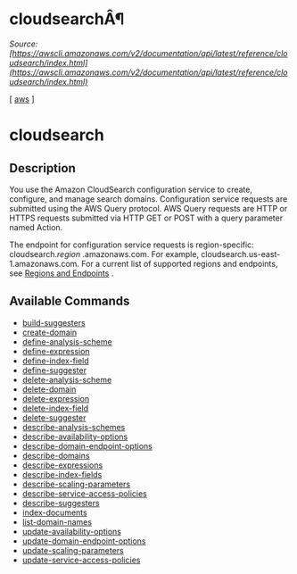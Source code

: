 # cloudsearchÂ¶

*Source: [https://awscli.amazonaws.com/v2/documentation/api/latest/reference/cloudsearch/index.html](https://awscli.amazonaws.com/v2/documentation/api/latest/reference/cloudsearch/index.html)*

[ [aws](https://awscli.amazonaws.com/v2/documentation/api/latest/reference/index.html#cli-aws) ]

# cloudsearch

## Description

You use the Amazon CloudSearch configuration service to create, configure, and manage search domains. Configuration service requests are submitted using the AWS Query protocol. AWS Query requests are HTTP or HTTPS requests submitted via HTTP GET or POST with a query parameter named Action.

The endpoint for configuration service requests is region-specific: cloudsearch.*region* .amazonaws.com. For example, cloudsearch.us-east-1.amazonaws.com. For a current list of supported regions and endpoints, see [Regions and Endpoints](http://docs.aws.amazon.com/general/latest/gr/rande.html#cloudsearch_region) .

## Available Commands

- [build-suggesters](https://awscli.amazonaws.com/v2/documentation/api/latest/reference/cloudsearch/build-suggesters.html)
- [create-domain](https://awscli.amazonaws.com/v2/documentation/api/latest/reference/cloudsearch/create-domain.html)
- [define-analysis-scheme](https://awscli.amazonaws.com/v2/documentation/api/latest/reference/cloudsearch/define-analysis-scheme.html)
- [define-expression](https://awscli.amazonaws.com/v2/documentation/api/latest/reference/cloudsearch/define-expression.html)
- [define-index-field](https://awscli.amazonaws.com/v2/documentation/api/latest/reference/cloudsearch/define-index-field.html)
- [define-suggester](https://awscli.amazonaws.com/v2/documentation/api/latest/reference/cloudsearch/define-suggester.html)
- [delete-analysis-scheme](https://awscli.amazonaws.com/v2/documentation/api/latest/reference/cloudsearch/delete-analysis-scheme.html)
- [delete-domain](https://awscli.amazonaws.com/v2/documentation/api/latest/reference/cloudsearch/delete-domain.html)
- [delete-expression](https://awscli.amazonaws.com/v2/documentation/api/latest/reference/cloudsearch/delete-expression.html)
- [delete-index-field](https://awscli.amazonaws.com/v2/documentation/api/latest/reference/cloudsearch/delete-index-field.html)
- [delete-suggester](https://awscli.amazonaws.com/v2/documentation/api/latest/reference/cloudsearch/delete-suggester.html)
- [describe-analysis-schemes](https://awscli.amazonaws.com/v2/documentation/api/latest/reference/cloudsearch/describe-analysis-schemes.html)
- [describe-availability-options](https://awscli.amazonaws.com/v2/documentation/api/latest/reference/cloudsearch/describe-availability-options.html)
- [describe-domain-endpoint-options](https://awscli.amazonaws.com/v2/documentation/api/latest/reference/cloudsearch/describe-domain-endpoint-options.html)
- [describe-domains](https://awscli.amazonaws.com/v2/documentation/api/latest/reference/cloudsearch/describe-domains.html)
- [describe-expressions](https://awscli.amazonaws.com/v2/documentation/api/latest/reference/cloudsearch/describe-expressions.html)
- [describe-index-fields](https://awscli.amazonaws.com/v2/documentation/api/latest/reference/cloudsearch/describe-index-fields.html)
- [describe-scaling-parameters](https://awscli.amazonaws.com/v2/documentation/api/latest/reference/cloudsearch/describe-scaling-parameters.html)
- [describe-service-access-policies](https://awscli.amazonaws.com/v2/documentation/api/latest/reference/cloudsearch/describe-service-access-policies.html)
- [describe-suggesters](https://awscli.amazonaws.com/v2/documentation/api/latest/reference/cloudsearch/describe-suggesters.html)
- [index-documents](https://awscli.amazonaws.com/v2/documentation/api/latest/reference/cloudsearch/index-documents.html)
- [list-domain-names](https://awscli.amazonaws.com/v2/documentation/api/latest/reference/cloudsearch/list-domain-names.html)
- [update-availability-options](https://awscli.amazonaws.com/v2/documentation/api/latest/reference/cloudsearch/update-availability-options.html)
- [update-domain-endpoint-options](https://awscli.amazonaws.com/v2/documentation/api/latest/reference/cloudsearch/update-domain-endpoint-options.html)
- [update-scaling-parameters](https://awscli.amazonaws.com/v2/documentation/api/latest/reference/cloudsearch/update-scaling-parameters.html)
- [update-service-access-policies](https://awscli.amazonaws.com/v2/documentation/api/latest/reference/cloudsearch/update-service-access-policies.html)